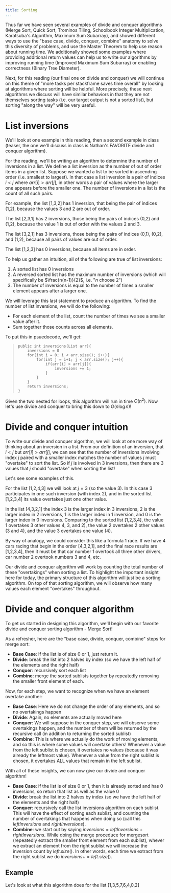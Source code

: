 ```yaml
---
title: Sorting
...
```


Thus far we have seen several examples of divide and conquer algorithms (Merge Sort, Quick Sort, Trominos Tiling, Schoolbook Integer Multiplication, Karatsuba's Algorithm, Maximum Sum Subarray), and showed different ways to use the "base case, divide, conquer, combine" anatomy to solve this diversity of problems, and use the Master Theorem to help use reason about running time. We additionally showed some examples where providing additional return values can help us to write our algorithms by improving running time (Improved Maximum Sum Subarray) or enabling correctness (Binary Tree Diameter).

Next, for this reading (our final one on divide and conquer) we will continue on this theme of "more tasks per stackframe saves time overall" by looking at algorithms where sorting will be helpful. More precisely, these next algorithms we discuss will have similar behaviors in that they are not themselves sorting tasks (i.e. our target output is not a sorted list), but sorting "along the way" will be very useful.

# List inversions

We'll look at one example in this reading, then a second example in class (teaser, the one we'll discuss in class is Nathan's FAVORITE divide and conquer algorithm).

For the reading, we'll be writing an algorithm to determine the number of inversions in a list. We define a list inversion as the number of out of order items in a given list. Suppose we wanted a list to be sorted in ascending order (i.e. smallest to largest). In that case a list inversion is a pair of indices $i<j$ where $arr[i]>arr[j]$, in other words a pair of values where the larger one appears before the smaller one. The number of inversions in a list is the count of all such pairs. 

For example, the list [1,3,2] has 1 inversion, that being the pair of indices (1,2), because the values 3 and 2 are out of order.

The list [2,3,1] has 2 inversions, those being the pairs of indices (0,2) and (1,2), because the value 1 is out of order with the values 2 and 3.

The list [3,2,1] has 3 inversions, those being the pairs of indices (0,1), (0,2), and (1,2), because all pairs of values are out of order.

The list [1,2,3] has 0 inversions, because all items are in order.

To help us gather an intuition, all of the following are true of list inversions:

1. A sorted list has 0 inversions
1. A reversed sorted list has the maximum number of inversions (which will specifically be $\frac{n(n-1)}{2}$, i.e. "$n$ choose $2$")
1. The number of inversions is equal to the number of times a smaller element appears after a larger one.

We will leverage this last statement to produce an algorithm. To find the number of list inversions, we will do the following:

- For each element of the list, count the number of times we see a smaller value after it.
- Sum together those counts across all elements.

To put this in psuedocode, we'll get:

>     public int inversions(List arr){
>         inversions = 0
>         for(int i = 0; i < arr.size(); i++){
>             for(int j = i+1; j < arr.size(); j++){
>                 if(arr[i] > arr[j]){
>                     inversions += 1;
>                 }
>             }
>         }
>         return inversions;
>     }

Given the two nested for loops, this algorithm will run in time $O(n^2)$. Now let's use divide and conquer to bring this down to $O(n \log n)$!

# Divide and conquer intuition

To write our divide and conquer algorithm, we will look at one more way of thinking about an inversion in a list. From our definition of an inversion, that $i<j$ but $arr[i]>arr[j]$, we can see that the number of inversions involving index $j$ paired with a smaller index matches the number of values $j$ must "overtake" to sort the list. So if $j$ is involved in $3$ inversions, then there are 3 values that $j$ should "overtake" when sorting the list!

Let's see some examples of this.

For the list [1,2,4,3] we will look at $j=3$ (so the value $3$). In this case $3$ participates in one such inversion (with index $2$), and in the sorted list [1,2,3,4] its value overtakes just one other value.

In the list [4,3,2,1] the index $3$ is the larger index in 3 inversions, $2$ is the larger index in 2 inversions, $1$ is the larger index in 1 inversion, and $0$ is the larger index in 0 inversions. Comparing to the sorted list [1,2,3,4], the value $1$ overtakes 3 other values $4$, $3$, and $2$), the value $2$ overtakes 2 other values ($3$ and $4$), and the value $3$ overtakes one value ($4$).

By way of analogy, we could consider this like a formula 1 race. If we have 4 cars racing that begin in the order [4,3,2,1], and the final race results are [1,2,3,4], then it must be that car number 1 overtook all three other drivers, car number 2 overtook numbers 3 and 4, etc.

Our divide and conquer algorithm will work by counting the total number of these "overtakings" when sorting a list. To highlight the important insight here for today, the primary structure of this algorithm will just be a sorting algorithm. On top of that sorting algorithm, we will observe how many values each element "overtakes" throughout.

# Divide and conquer algorithm

To get us started in designing this algorithm, we'll begin with our favorite divide and conquer sorting algorithm - Merge Sort!

As a refresher, here are the "base case, divide, conquer, combine" steps for merge sort:

- **Base Case**: If the list is of size 0 or 1, just return it.
- **Divide**: break the list into 2 halves by index (so we have the left half of the elements and the right half)
- **Conquer**: recursively sort each list
- **Combine**: merge the sorted sublists together by repeatedly removing the smaller front element of each.

Now, for each step, we want to recognize when we have an element overtake another:

- **Base Case**: Here we do not change the order of any elements, and so no overtakings happen
- **Divide**: Again, no elements are actually moved here
- **Conquer**: We will suppose in the conquer step, we will observe some overtakings happen, and the number of them will be returned by the recursive call (in addition to returning the sorted sublist)
- **Combine**: This is where we actually do the work of moving elements, and so this is where some values will overtake others! Whenever a value from the left sublist is chosen, it overtakes no values (because it was already the leftmost value). Whenever a value from the right sublist is chosen, it overtakes ALL values that remain in the left sublist.

With all of these insights, we can now give our divide and conquer algorithm!

- **Base Case**: if the list is of size 0 or 1, then it is already sorted and has 0 inversions, so return that list as well as the value 0
- **Divide**: break the list into 2 halves by index (so we have the left half of the elements and the right half)
- **Conquer**: recursively call the list inversions algorithm on each sublist. This will have the effect of sorting each sublist, and counting the number of overtakings that happens when doing so (call this $leftInversions$ and $rightInversions$).
- **Combine**: we start out by saying $inversions = leftInversions + rightInversions$. While doing the merge proceduce for mergesort (repeatedly extract the smaller front element from each sublist), whever we extract an element from the right sublist we will increase the inversion count by $left.size()$. In other words, each time we extract from the right sublist we do $inversions += left.size()$.

## Example

Let's look at what this algorithm does for the list [1,3,5,7,6,4,0,2]


